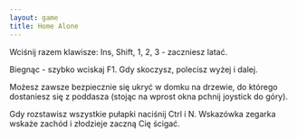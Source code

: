 ```yaml
---
layout: game
title: Home Alone
---
```


Wciśnij razem klawisze: Ins, Shift, 1, 2, 3 - zaczniesz latać.

Biegnąc - szybko wciskaj F1. Gdy skoczysz, polecisz wyżej i dalej.

Możesz zawsze bezpiecznie się ukryć w domku na drzewie, do 
którego
dostaniesz się z poddasza (stojąc na wprost okna pchnij joystick
do góry).

Gdy rozstawisz wszystkie pułapki naciśnij Ctrl i N. Wskazówka 
zegarka
wskaże zachód i złodzieje zaczną Cię ścigać.
